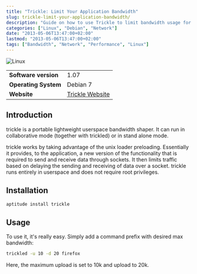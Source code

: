 ```yaml
---
title: "Trickle: Limit Your Application Bandwidth"
slug: trickle-limit-your-application-bandwidth/
description: "Guide on how to use Trickle to limit bandwidth usage for applications in Linux"
categories: ["Linux", "Debian", "Network"]
date: "2013-05-06T13:47:00+02:00"
lastmod: "2013-05-06T13:47:00+02:00"
tags: ["Bandwidth", "Network", "Performance", "Linux"]
---
```


![Linux](../../static/images/poweredbylinux.avif)


|||
|-|-|
| **Software version** | 1.07 |
| **Operating System** | Debian 7 |
| **Website** | [Trickle Website](https://monkey.org/~marius/pages/?page=trickle) |


## Introduction

trickle is a portable lightweight userspace bandwidth shaper. It can run in collaborative mode (together with trickled) or in stand alone mode.

trickle works by taking advantage of the unix loader preloading. Essentially it provides, to the application, a new version of the functionality that is required to send and receive data through sockets. It then limits traffic based on delaying the sending and receiving of data over a socket. trickle runs entirely in userspace and does not require root privileges.

## Installation

```bash
aptitude install trickle
```

## Usage

To use it, it's really easy. Simply add a command prefix with desired max bandwidth:

```bash
trickled -u 10 -d 20 firefox
```

Here, the maximum upload is set to 10k and upload to 20k.
